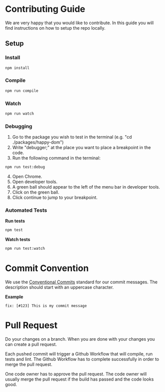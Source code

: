 # Contributing Guide

We are very happy that you would like to contribute. In this guide you will find instructions on how to setup the repo locally.

## Setup

### Install

```bash
npm install
```

### Compile

```bash
npm run compile
```

### Watch

```bash
npm run watch
```

### Debugging

1. Go to the package you wish to test in the terminal (e.g. "cd ./packages/happy-dom")
2. Write "debugger;" at the place you want to place a breakpoint in the code.
3. Run the following command in the terminal:

```bash
npm run test:debug
```

4. Open Chrome.
5. Open developer tools.
6. A green ball should appear to the left of the menu bar in developer tools.
7. Click on the green ball.
8. Click continue to jump to your breakpoint.

### Automated Tests

**Run tests**

```bash
npm test
```

**Watch tests**

```bash
npm run test:watch
```

# Commit Convention

We use the [Conventional Commits](https://www.conventionalcommits.org/en/) standard for our commit messages. The description should start with an uppercase character.

**Example**

```
fix: [#123] This is my commit message
```

# Pull Request

Do your changes on a branch. When you are done with your changes you can create a pull request.

Each pushed commit will trigger a Github Workflow that will compile, run tests and lint. The Github Workflow has to complete successfully in order to merge the pull request.

One code owner has to approve the pull request. The code owner will usually merge the pull request if the build has passed and the code looks good.
